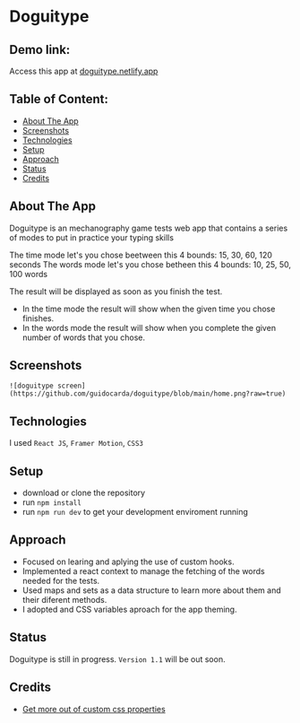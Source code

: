 # Doguitype

## Demo link:

Access this app at [doguitype.netlify.app](https://doguitype.netlify.app)

## Table of Content:

- [About The App](#about-the-app)
- [Screenshots](#screenshots)
- [Technologies](#technologies)
- [Setup](#setup)
- [Approach](#approach)
- [Status](#status)
- [Credits](#credits)

## About The App

Doguitype is an mechanography game tests web app that contains a series of modes to put in practice your typing skills

The time mode let's you chose beetween this 4 bounds: 15, 30, 60, 120 seconds
The words mode let's you chose betheen this 4 bounds: 10, 25, 50, 100 words

The result will be displayed as soon as you finish the test.

- In the time mode the result will show when the given time you chose finishes.
- In the words mode the result will show when you complete the given number of words that you chose.

## Screenshots

`![doguitype screen](https://github.com/guidocarda/doguitype/blob/main/home.png?raw=true)`

## Technologies

I used `React JS`, `Framer Motion`, `CSS3`

## Setup

- download or clone the repository
- run `npm install`
- run `npm run dev` to get your development enviroment running

## Approach

- Focused on learing and aplying the use of custom hooks.
- Implemented a react context to manage the fetching of the words needed for the tests.
- Used maps and sets as a data structure to learn more about them and their diferent methods.
- I adopted and CSS variables aproach for the app theming.

## Status

Doguitype is still in progress. `Version 1.1` will be out soon.

## Credits

- [Get more out of custom css properties](https://www.youtube.com/watch?v=5QIiWIoCmsc&ab_channel=KevinPowell)
